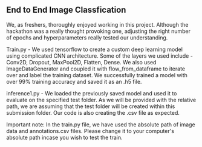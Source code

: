 ## End to End Image Classfication
We, as freshers, thoroughly enjoyed working in this project. Although the hackathon was a really thought provoking one, 
adjusting the right number of epochs and hyperparameters really tested our understanding. 

Train.py - We used tensorflow to create a custom deep learning model using complicated CNN architecture. Some of the layers 
we used include - Conv2D, Dropout, MaxPool2D, Flatten, Dense. We also used ImageDataGenerator and coupled it with 
flow_from_dataframe to iterate over and label the training dataset. We successfully trained a model with over 99% training
accuracy and saved it as an .h5 file. 

inference1.py - We loaded the previously saved model and used it to evaluate on the specified test folder. As we will be 
provided with the relative path, we are assuming that the test folder will be created within this submission folder. Our
code is also creating the .csv file as expected.

Important note:
In the train.py file, we have used the absolute path of image data and annotations.csv files. Please change it to your
computer's absolute path incase you wish to test the train.

